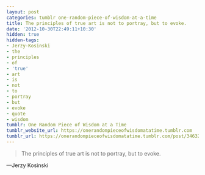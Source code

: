 ```yaml
---
layout: post
categories: tumblr one-random-piece-of-wisdom-at-a-time
title: The principles of true art is not to portray, but to evoke.
date: '2012-10-30T22:49:11+10:30'
hidden: true
hidden-tags:
- Jerzy-Kosinski
- the
- principles
- of
- 'true'
- art
- is
- not
- to
- portray
- but
- evoke
- quote
- wisdom
tumblr: One Random Piece of Wisdom at a Time
tumblr_website_url: https://onerandompieceofwisdomatatime.tumblr.com
tumblr_url: https://onerandompieceofwisdomatatime.tumblr.com/post/34632682410/the-principles-of-true-art-is-not-to-portray-but
---
```

> The principles of true art is not to portray, but to evoke.

—Jerzy Kosinski
